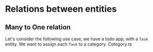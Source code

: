 # Relations between entities

## Many to One relation
Let's consider the following use case, we have a todo app, with a `Task` entity. We want to assign each `Task` to a category.
*Category.ts*
```ts
```